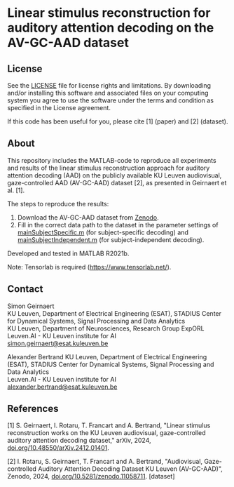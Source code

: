 # Linear stimulus reconstruction for auditory attention decoding on the AV-GC-AAD dataset

## License

See the [LICENSE](LICENSE.md) file for license rights and limitations. By downloading and/or installing this software and associated files on your computing system you agree to use the software under the terms and condition as specified in the License agreement.

If this code has been useful for you, please cite [1] (paper) and [2] (dataset).

## About

This repository includes the MATLAB-code to reproduce all experiments and results of the linear stimulus reconstruction approach for auditory attention decoding (AAD) on the publicly available KU Leuven audiovisual, gaze-controlled AAD (AV-GC-AAD) dataset [2], as presented in Geirnaert et al. [1].

The steps to reproduce the results:
1. Download the AV-GC-AAD dataset from [Zenodo](https://zenodo.org/records/11058711).
2. Fill in the correct data path to the dataset in the parameter settings of [mainSubjectSpecific.m](mainSubjectSpecific.m) (for subject-specific decoding) and [mainSubjectIndependent.m](mainSubjectIndependent.m) (for subject-independent decoding). 

Developed and tested in MATLAB R2021b.

Note: Tensorlab is required (https://www.tensorlab.net/).

## Contact
Simon Geirnaert  
KU Leuven, Department of Electrical Engineering (ESAT), STADIUS Center for Dynamical Systems, Signal Processing and Data Analytics  
KU Leuven, Department of Neurosciences, Research Group ExpORL  
Leuven.AI - KU Leuven institute for AI  
<simon.geirnaert@esat.kuleuven.be>

Alexander Bertrand
KU Leuven, Department of Electrical Engineering (ESAT), STADIUS Center for Dynamical Systems, Signal Processing and Data Analytics  
Leuven.AI - KU Leuven institute for AI  
<alexander.bertrand@esat.kuleuven.be>

 ## References
 
[1] S. Geirnaert, I. Rotaru, T. Francart and A. Bertrand, "Linear stimulus reconstruction works on the KU Leuven audiovisual, gaze-controlled auditory attention decoding dataset," arXiv, 2024, [doi.org/10.48550/arXiv.2412.01401](https://arxiv.org/abs/2412.01401).

[2] I. Rotaru, S. Geirnaert, T. Francart and A. Bertrand, "Audiovisual, Gaze-controlled Auditory Attention Decoding Dataset KU Leuven (AV-GC-AAD)", Zenodo, 2024, [doi.org/10.5281/zenodo.11058711](https://zenodo.org/records/11058711). [dataset]
